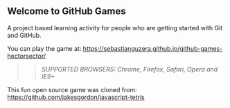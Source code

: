 ## Welcome to GitHub Games

A project based learning activity for people who are getting started with Git and GitHub.

You can play the game at: https://sebastianguzera.github.io/github-games-hectorsector/

>> _*SUPPORTED BROWSERS*: Chrome, Firefox, Safari, Opera and IE9+_

This fun open source game was cloned from: https://github.com/jakesgordon/javascript-tetris
